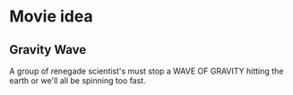 # Movie idea

## Gravity Wave

A group of renegade scientist's must stop a WAVE OF GRAVITY hitting the earth or we'll all be spinning too fast.

